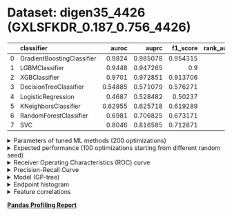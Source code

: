 # Dataset: digen35_4426 (GXLSFKDR_0.187_0.756_4426)

|    | classifier                 |   auroc |    auprc |   f1_score |   rank_auroc |   rank_auprc |   rank_f1 |
|---:|:---------------------------|--------:|---------:|-----------:|-------------:|-------------:|----------:|
|  0 | GradientBoostingClassifier | 0.9824  | 0.985078 |   0.954315 |            1 |            1 |         1 |
|  1 | LGBMClassifier             | 0.9448  | 0.947265 |   0.9      |            3 |            3 |         3 |
|  2 | XGBClassifier              | 0.9701  | 0.972851 |   0.913706 |            2 |            2 |         2 |
|  3 | DecisionTreeClassifier     | 0.54885 | 0.571079 |   0.576271 |            7 |            7 |         7 |
|  4 | LogisticRegression         | 0.4687  | 0.528482 |   0.50237  |            8 |            8 |         8 |
|  5 | KNeighborsClassifier       | 0.62955 | 0.625718 |   0.619289 |            6 |            6 |         6 |
|  6 | RandomForestClassifier     | 0.6981  | 0.706825 |   0.673171 |            5 |            5 |         5 |
|  7 | SVC                        | 0.8046  | 0.816585 |   0.712871 |            4 |            4 |         4 |


<details>
<summary>Parameters of tuned ML methods (200 optimizations)</summary>


```
GradientBoostingClassifier(learning_rate=0.7280931907710034, max_depth=10,
                           n_iter_no_change=16, random_state=4426, tol=1e-07,
                           validation_fraction=0.060000000000000005)
LGBMClassifier(deterministic=True, force_row_wise=True, max_depth=9,
               metric='binary_logloss', n_estimators=90, n_jobs=1,
               num_leaves=512, objective='binary', random_state=4426)
XGBClassifier(alpha=1.3790975696338315, base_score=0.5, booster='dart',
              colsample_bylevel=1, colsample_bynode=1, colsample_bytree=1,
              eta=0.13896270616257594, eval_metric='logloss',
              gamma=0.30000000000000004, gpu_id=-1, importance_type='gain',
              interaction_constraints='', learning_rate=0.138962701,
              max_delta_step=0, max_depth=6, min_child_weight=1, missing=nan,
              monotone_constraints='()', n_estimators=94, n_jobs=1, nthread=1,
              num_parallel_tree=1, random_state=4426, reg_alpha=1.37909758,
              reg_lambda=8.690372694864962, scale_pos_weight=1, subsample=1,
              tree_method='exact', use_label_encoder=False,
              validate_parameters=1, ...)
DecisionTreeClassifier(max_depth=9, max_features='auto', min_samples_leaf=8,
                       min_samples_split=5, random_state=4426)
LogisticRegression(C=0.0021735845482076343, random_state=4426,
                   solver='newton-cg')
KNeighborsClassifier(metric='euclidean', n_neighbors=4, p=1, weights='distance')
RandomForestClassifier(max_depth=9, max_features=None, min_samples_leaf=3,
                       min_samples_split=10, n_estimators=85,
                       random_state=4426)
SVC(C=317.6179888507738, coef0=9.0, kernel='poly', probability=True,
    random_state=4426, tol=2.7492575695659333e-05)
```

</details>

<details>
<summary>Expected performance (100 optimizations starting from different random seed)</summary>
<img src='digen35_4426-box.svg' width=40% />
</details>

<details>
<summary>Receiver Operating Characteristics (ROC) curve</summary>
<img src='digen35_4426-roc.svg' width=40% />
</details>

<details>
<summary>Precision-Recall Curve</summary>
<img src='digen35_4426-prc.svg' width=40% />
</details>

<details>
<summary>Model (GP-tree)</summary>
<img src='digen35_4426-model.svg' height=10% />
</details>

<details>
<summary>Endpoint histogram</summary>
<img src='digen35_4426-endpoint.svg' width=40% />
</details>

<details>
<summary>Feature correlations</summary>
<img src='digen35_4426-corr.svg' width=40% />
</details>

[**Pandas Profiling Report**](https://epistasislab.github.io/digen/profile/digen35_4426.html)